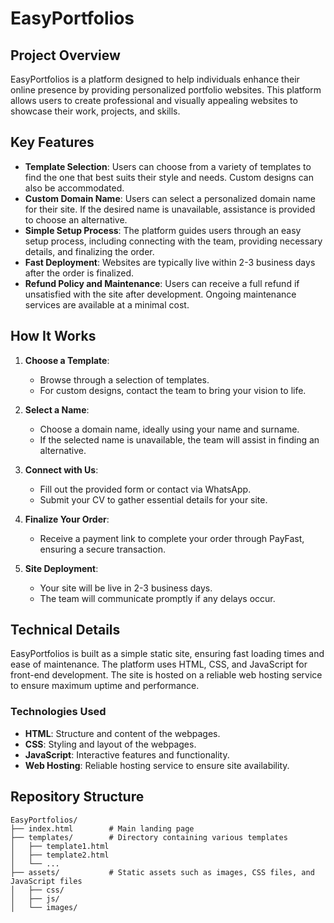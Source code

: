 # EasyPortfolios

## Project Overview

EasyPortfolios is a platform designed to help individuals enhance their online presence by providing personalized portfolio websites. This platform allows users to create professional and visually appealing websites to showcase their work, projects, and skills.

## Key Features

- **Template Selection**: Users can choose from a variety of templates to find the one that best suits their style and needs. Custom designs can also be accommodated.
- **Custom Domain Name**: Users can select a personalized domain name for their site. If the desired name is unavailable, assistance is provided to choose an alternative.
- **Simple Setup Process**: The platform guides users through an easy setup process, including connecting with the team, providing necessary details, and finalizing the order.
- **Fast Deployment**: Websites are typically live within 2-3 business days after the order is finalized.
- **Refund Policy and Maintenance**: Users can receive a full refund if unsatisfied with the site after development. Ongoing maintenance services are available at a minimal cost.

## How It Works

1. **Choose a Template**:
   - Browse through a selection of templates.
   - For custom designs, contact the team to bring your vision to life.

2. **Select a Name**:
   - Choose a domain name, ideally using your name and surname.
   - If the selected name is unavailable, the team will assist in finding an alternative.

3. **Connect with Us**:
   - Fill out the provided form or contact via WhatsApp.
   - Submit your CV to gather essential details for your site.

4. **Finalize Your Order**:
   - Receive a payment link to complete your order through PayFast, ensuring a secure transaction.

5. **Site Deployment**:
   - Your site will be live in 2-3 business days.
   - The team will communicate promptly if any delays occur.

## Technical Details

EasyPortfolios is built as a simple static site, ensuring fast loading times and ease of maintenance. The platform uses HTML, CSS, and JavaScript for front-end development. The site is hosted on a reliable web hosting service to ensure maximum uptime and performance.

### Technologies Used

- **HTML**: Structure and content of the webpages.
- **CSS**: Styling and layout of the webpages.
- **JavaScript**: Interactive features and functionality.
- **Web Hosting**: Reliable hosting service to ensure site availability.

## Repository Structure

```plaintext
EasyPortfolios/
├── index.html        # Main landing page
├── templates/        # Directory containing various templates
│   ├── template1.html
│   ├── template2.html
│   └── ...
├── assets/           # Static assets such as images, CSS files, and JavaScript files
│   ├── css/
│   ├── js/
│   └── images/

